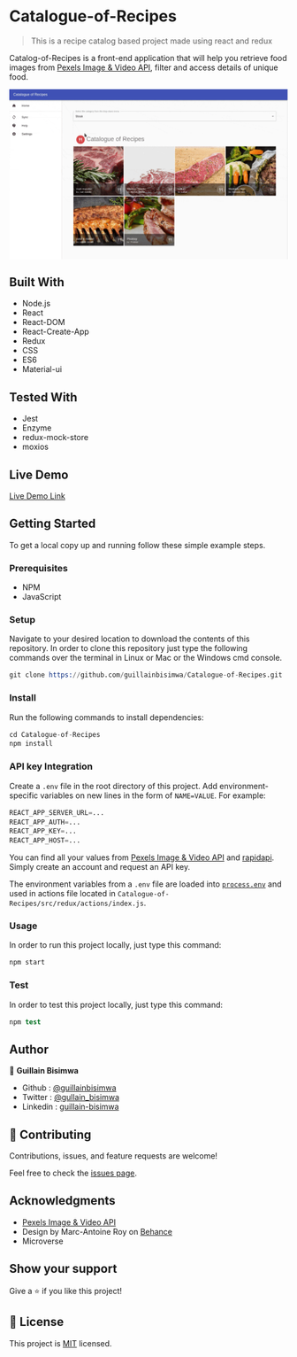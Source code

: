 # Catalogue-of-Recipes

> This is a recipe catalog based project made using react and redux

Catalog-of-Recipes is a front-end application that will help you retrieve food images from [Pexels Image & Video API](https://www.pexels.com/api/), filter and access details of unique food.

<img src="./src/assets/img/screenshot.gif" alt="Screenshot" style="margin: auto; display: block">

## Built With

- Node.js
- React
- React-DOM
- React-Create-App
- Redux
- CSS
- ES6
- Material-ui

## Tested With

- Jest
- Enzyme
- redux-mock-store
- moxios

## Live Demo

[Live Demo Link](https://catalogue-recipes.herokuapp.com/)

## Getting Started

To get a local copy up and running follow these simple example steps.

### Prerequisites

- NPM
- JavaScript

### Setup

Navigate to your desired location to download the contents of this repository.
In order to clone this repository just type the following commands over the terminal in Linux or Mac or the Windows cmd console.

```s
git clone https://github.com/guillainbisimwa/Catalogue-of-Recipes.git

```

### Install

Run the following commands to install dependencies:

```s
cd Catalogue-of-Recipes
npm install

```

### API key Integration

Create a `.env` file in the root directory of this project. Add
environment-specific variables on new lines in the form of `NAME=VALUE`.
For example:

```s
REACT_APP_SERVER_URL=...
REACT_APP_AUTH=...
REACT_APP_KEY=...
REACT_APP_HOST=...

```

You can find all your values from [Pexels Image & Video API](https://www.pexels.com/api/) and [rapidapi](https://rapidapi.com/pexels-pexels-default/api/Pexels). Simply create an account and request an API key.

The environment variables from a `.env` file are loaded into [`process.env`](https://nodejs.org/docs/latest/api/process.html#process_process_env) and used in actions file located in `Catalogue-of-Recipes/src/redux/actions/index.js`.

### Usage

In order to run this project locally, just type this command:

```s
npm start

```

### Test

In order to test this project locally, just type this command:

```s
npm test

```

## Author

👤 **Guillain Bisimwa**

- Github : [@guillainbisimwa](https://github.com/guillainbisimwa)
- Twitter : [@gullain_bisimwa](https://twitter.com/gullain_bisimwa)
- Linkedin : [guillain-bisimwa](https://www.linkedin.com/in/guillain-bisimwa-8a8b7a7b/)

## 🤝 Contributing

Contributions, issues, and feature requests are welcome!

Feel free to check the [issues page](https://github.com/guillainbisimwa/Catalogue-of-Recipes/issues).

## Acknowledgments

- [Pexels Image & Video API](https://www.pexels.com/api/)
- Design by Marc-Antoine Roy on [Behance](https://www.behance.net/gallery/11351281/NomNom)
- Microverse

## Show your support

Give a ⭐️ if you like this project!

## 📝 License

This project is [MIT](LICENSE) licensed.
